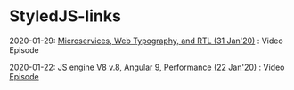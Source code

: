 # StyledJS-links

2020-01-29: [Microservices, Web Typography, and RTL (31 Jan'20)](https://github.com/e1r0nd/StyledJS-links/blob/master/2020-01-31.md) : Video Episode

2020-01-22: [JS engine V8 v.8,  Angular 9, Performance (22 Jan'20)](https://github.com/e1r0nd/StyledJS-links/blob/master/2020-01-22.md) : [Video Episode](https://www.youtube.com/watch?v=u-roKJRTG38)
